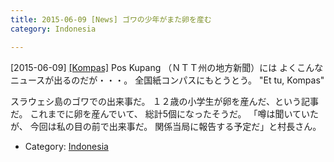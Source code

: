 ```yaml
---
title: 2015-06-09 [News] ゴワの少年がまた卵を産む 
category: Indonesia

---
```


[2015-06-09] [[Kompas]](http://kom.ps/AFscue)  Pos Kupang （ＮＴＴ州の地方新聞）には
よくこんなニュースが出るのだが・・・。
全国紙コンパスにもとうとう。
"Et tu, Kompas"

<!--more-->

 スラウェシ島のゴワでの出来事だ。
１２歳の小学生が卵を産んだ、という記事だ。
これまでに卵を産んでいて、
総計5個になったそうだ。
「噂は聞いていたが、
今回は私の目の前で出来事だ。
関係当局に報告する予定だ」と村長さん。

- Category: [Indonesia](https://merapano.github.io/categories.html#Indonesia)

